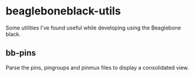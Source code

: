 beagleboneblack-utils
=====================

Some utilities I've found useful while developing using the Beaglebone black.

bb-pins
-------
Parse the pins, pingroups and pinmux files to display a consolidated view.

